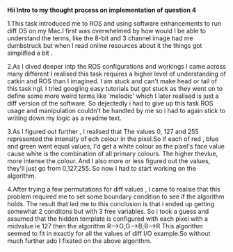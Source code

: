 **Hii Intro to my thought process on implementation of question 4**

1.This task introduced me to ROS and using software enhancements to run diff OS on my Mac.I first was overwhelmed by how would I be able to understand the terms, like the 8-bit and 3 channel image had me dumbstruck but when I read online resources about it the things got simplified a bit .

2.As I dived deeper intp the ROS configurations and workings I came across many different I realised this task requires a higher level of understanding of catkin and ROS than I imagined. I am stuck and can't make head or tail of this task ngl. I tried googling easy tutorials but got stuck as they went on to define some more weird terms like 'melodic' which I later realised is just a diff version of the software. So dejectedly i had to give up this task.ROS usage and manipulation couldn't be handled by me so i had to again stick to writing down my logic as a readme text.

3.As I figured out further , I realised that The values 0, 127 and 255 represented the intensity of ech colour in the pixel.So if each of red , blue and green went equal values, I'd get a white colour as the pixel's face value cause white is the combination of all primary colours. The higher thevlue, more intense the colour. And I also more or less figured out the values, they'll just go from 0,127,255. So now I had to start working on the algorithm.

4.After trying a few permutations for diff values , i came to realise that this problem required me to set some boundary condition to see if the algorithm holds. The result that led  me to this conclusion is that i ended up getting somewhat 2 conditons but with 3 free variables. So i took a guess and assumed that the hidden template is configured with each pixel with a midvalue ie 127 then the algorithm R-->G;G-->B;B-->R
This algorithm seemed to fit in exactly for all the values of diff I/O example.So without much further ado I fixated on the above algorithm.
